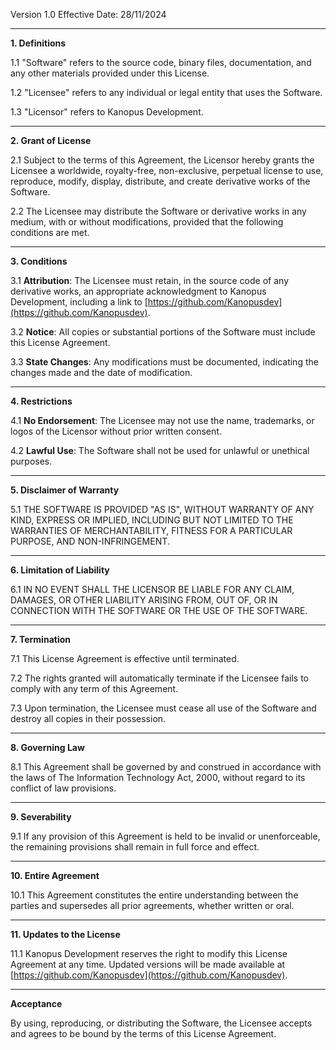 
Version 1.0
Effective Date: 28/11/2024

---

**1. Definitions**

1.1 "Software" refers to the source code, binary files, documentation, and any other materials provided under this License.

1.2 "Licensee" refers to any individual or legal entity that uses the Software.

1.3 "Licensor" refers to Kanopus Development.

---

**2. Grant of License**

2.1 Subject to the terms of this Agreement, the Licensor hereby grants the Licensee a worldwide, royalty-free, non-exclusive, perpetual license to use, reproduce, modify, display, distribute, and create derivative works of the Software.

2.2 The Licensee may distribute the Software or derivative works in any medium, with or without modifications, provided that the following conditions are met.

---

**3. Conditions**

3.1 **Attribution**: The Licensee must retain, in the source code of any derivative works, an appropriate acknowledgment to Kanopus Development, including a link to [https://github.com/Kanopusdev](https://github.com/Kanopusdev).

3.2 **Notice**: All copies or substantial portions of the Software must include this License Agreement.

3.3 **State Changes**: Any modifications must be documented, indicating the changes made and the date of modification.

---

**4. Restrictions**

4.1 **No Endorsement**: The Licensee may not use the name, trademarks, or logos of the Licensor without prior written consent.

4.2 **Lawful Use**: The Software shall not be used for unlawful or unethical purposes.

---

**5. Disclaimer of Warranty**

5.1 THE SOFTWARE IS PROVIDED "AS IS", WITHOUT WARRANTY OF ANY KIND, EXPRESS OR IMPLIED, INCLUDING BUT NOT LIMITED TO THE WARRANTIES OF MERCHANTABILITY, FITNESS FOR A PARTICULAR PURPOSE, AND NON-INFRINGEMENT.

---

**6. Limitation of Liability**

6.1 IN NO EVENT SHALL THE LICENSOR BE LIABLE FOR ANY CLAIM, DAMAGES, OR OTHER LIABILITY ARISING FROM, OUT OF, OR IN CONNECTION WITH THE SOFTWARE OR THE USE OF THE SOFTWARE.

---

**7. Termination**

7.1 This License Agreement is effective until terminated.

7.2 The rights granted will automatically terminate if the Licensee fails to comply with any term of this Agreement.

7.3 Upon termination, the Licensee must cease all use of the Software and destroy all copies in their possession.

---

**8. Governing Law**

8.1 This Agreement shall be governed by and construed in accordance with the laws of The Information Technology Act, 2000, without regard to its conflict of law provisions.

---

**9. Severability**

9.1 If any provision of this Agreement is held to be invalid or unenforceable, the remaining provisions shall remain in full force and effect.

---

**10. Entire Agreement**

10.1 This Agreement constitutes the entire understanding between the parties and supersedes all prior agreements, whether written or oral.

---

**11. Updates to the License**

11.1 Kanopus Development reserves the right to modify this License Agreement at any time. Updated versions will be made available at [https://github.com/Kanopusdev](https://github.com/Kanopusdev).

---

**Acceptance**

By using, reproducing, or distributing the Software, the Licensee accepts and agrees to be bound by the terms of this License Agreement.